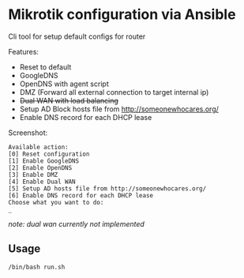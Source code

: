 # Mikrotik configuration via Ansible

Cli tool for setup default configs for router  

Features:
* Reset to default
* GoogleDNS
* OpenDNS with agent script
* DMZ (Forward all external connection to target internal ip)
* ~~Dual WAN with load balancing~~
* Setup AD Block hosts file from http://someonewhocares.org/ 
* Enable DNS record for each DHCP lease 

Screenshot:
```
Available action: 
[0] Reset configuration 
[1] Enable GoogleDNS 
[2] Enable OpenDNS 
[3] Enable DMZ 
[4] Enable Dual WAN 
[5] Setup AD hosts file from http://someonewhocares.org/ 
[6] Enable DNS record for each DHCP lease 
Choose what you want to do:
_
```

*note: dual wan currently not implemented*


## Usage

```
/bin/bash run.sh
```

